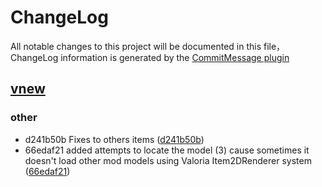 # ChangeLog

All notable changes to this project will be documented in this file，ChangeLog information is generated by the [CommitMessage plugin](https://plugins.jetbrains.com/plugin/12256-commit-message-create)

## [vnew](http://github.com/IriDark/Valoria/compare/vnew...master)


### other

* d241b50b Fixes to others items ([d241b50b](http://github.com/IriDark/Valoria/commit/d241b50b))
* 66edaf21 added attempts to locate the model (3) cause sometimes it doesn't load other mod models using Valoria Item2DRenderer system ([66edaf21](http://github.com/IriDark/Valoria/commit/66edaf21))

